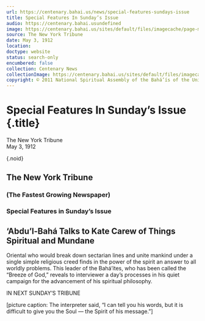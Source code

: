 ```yaml
---
url: https://centenary.bahai.us/news/special-features-sundays-issue
title: Special Features In Sunday’s Issue
audio: https://centenary.bahai.usundefined
image: https://centenary.bahai.us/sites/default/files/imagecache/page-main-image/images/press_clippings/05-03-1912%2CNew%20York%20Tribune%2C-Special%20Features%20in%20Sunday%27s%20Issue.png
source: The New York Tribune
date: May 3, 1912
location: 
doctype: website
status: search-only
encumbered: false
collection: Centenary News
collectionImage: https://centenary.bahai.us/sites/default/files/imagecache/theme-image/main_image/abdulbaha-overview-small_0.jpg
copyright: © 2011 National Spiritual Assembly of the Bahá’ís of the United States
---
```



# Special Features In Sunday’s Issue {.title}

The New York Tribune  
May 3, 1912  

{.noid}  



The New York Tribune
--------------------

### (The Fastest Growing Newspaper)

### Special Features in Sunday’s Issue

‘Abdu’l-Bahá Talks to Kate Carew of Things Spiritual and Mundane
----------------------------------------------------------------

Oriental who would break down sectarian lines and unite mankind under a single simple religious creed finds in the power of the spirit an answer to all worldly problems. This leader of the Bahá’ítes, who has been called the “Breeze of God,” reveals to interviewer a day’s processes in his quiet campaign for the advancement of his spiritual philosophy.

IN NEXT SUNDAY’S TRIBUNE

\[picture caption: The interpreter said, “I can tell you his words, but it is difficult to give you the Soul — the Spirit of his message.”\]